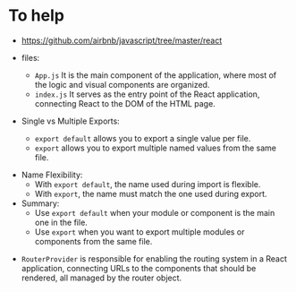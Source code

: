 # To help
* https://github.com/airbnb/javascript/tree/master/react

* files:
    - `App.js` It is the main component of the application, where most of the logic and visual components are organized.
    - `index.js` It serves as the entry point of the React application, connecting React to the DOM of the HTML page.

* Single vs Multiple Exports:
    - `export default` allows you to export a single value per file.
    - `export` allows you to export multiple named values from the same file.
- Name Flexibility:
    - With `export default`, the name used during import is flexible.
    - With `export`, the name must match the one used during export.
- Summary:
    - Use `export default` when your module or component is the main one in the file.
    - Use `export` when you want to export multiple modules or components from the same file.

* `RouterProvider` is responsible for enabling the routing system in a React application, connecting URLs to the components that should be rendered, all managed by the router object.